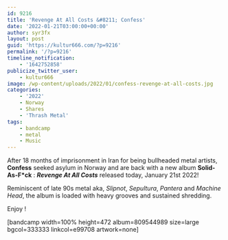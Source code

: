 ```yaml
---
id: 9216
title: 'Revenge At All Costs &#8211; Confess'
date: '2022-01-21T03:00:00+00:00'
author: syr3fx
layout: post
guid: 'https://kultur666.com/?p=9216'
permalink: '/?p=9216'
timeline_notification:
    - '1642752858'
publicize_twitter_user:
    - kultur666
image: /wp-content/uploads/2022/01/confess-revenge-at-all-costs.jpg
categories:
    - '2022'
    - Norway
    - Shares
    - 'Thrash Metal'
tags:
    - bandcamp
    - metal
    - Music
---
```


After 18 months of imprisonment in Iran for being bullheaded metal artists, **Confess** seeked asylum in Norway and are back with a new album **Solid-As-F\*ck** : ***Revenge At All Costs*** released today, January 21st 2022!

Reminiscent of late 90s metal aka, *Slipnot*, *Sepultura*, *Pantera* and *Machine Head*, the album is loaded with heavy grooves and sustained shredding.

Enjoy !

\[bandcamp width=100% height=472 album=809544989 size=large bgcol=333333 linkcol=e99708 artwork=none\]